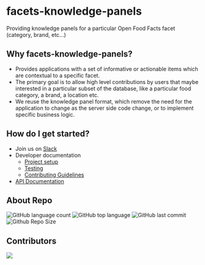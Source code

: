 # facets-knowledge-panels

Providing knowledge panels for a particular Open Food Facts facet (category, brand, etc...)

## Why facets-knowledge-panels?

- Provides applications with a set of informative or actionable items which are contextual to a specific facet.
- The primary goal is to allow high level contributions by users that maybe interested in a particular subset of the database, like a particular food category, a brand, a location etc.
- We reuse the knowledge panel format, which remove the need for the application to change as the server side code change, or to implement specific business logic.

## How do I get started?

- Join us on [Slack](https://openfoodfacts.slack.com/archives/C03LFRKLVBQ)
- Developer documentation
    - [Project setup](./how-to-guides/Project-setup-locally.md)
    - [Testing](./how-to-guides/Testing.md)
    - [Contributing Guidelines](./how-to-guides/CONTRIBUTING.md)
- [API Documentation](./references/API%20references.md)

## About Repo

![GitHub language count](https://img.shields.io/github/languages/count/openfoodfacts/facets-knowledge-panels?style=for-the-badge&color=brightgreen)
![GitHub top language](https://img.shields.io/github/languages/top/openfoodfacts/facets-knowledge-panels?style=for-the-badge&color=aqua)
![GitHub last commit](https://img.shields.io/github/last-commit/openfoodfacts/facets-knowledge-panels?style=for-the-badge&color=blue)
![Github Repo Size](https://img.shields.io/github/repo-size/openfoodfacts/facets-knowledge-panels?style=for-the-badge&color=aqua)

## Contributors

<a href="https://github.com/openfoodfacts/facets-knowledge-panels/graphs/contributors">
  <img src="https://contrib.rocks/image?repo=openfoodfacts/facets-knowledge-panels" />
</a>
